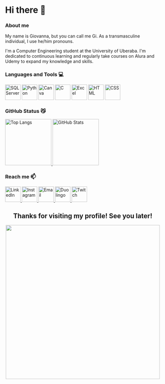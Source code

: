 # Hi there 👋
### About me
My name is Giovanna, but you can call me Gi. As a transmasculine individual, I use he/him pronouns.

I'm a Computer Engineering student at the University of Uberaba. I'm dedicated to continuous learning and regularly take courses on Alura and Udemy to expand my knowledge and skills.

### Languages and Tools 💻
<div>
  <img src="https://cdn.jsdelivr.net/gh/devicons/devicon@latest/icons/microsoftsqlserver/microsoftsqlserver-original.svg" alt="SQL Server" width="50" height="50"/>
  <img src="https://cdn.jsdelivr.net/gh/devicons/devicon@latest/icons/python/python-plain.svg" alt="Python" width="50" height="50"/>
  <img src="https://cdn.jsdelivr.net/gh/devicons/devicon@latest/icons/canva/canva-original.svg" alt="Canva" width="50" height="50"/>
  <img src="https://cdn.jsdelivr.net/gh/devicons/devicon@latest/icons/c/c-original.svg" alt="C" width="50" height="50"/>
  <img src="https://img.icons8.com/?size=100&id=117561&format=png&color=000000" alt="Excel" width="50" height="50"/>
  <img src="https://cdn.jsdelivr.net/gh/devicons/devicon@latest/icons/html5/html5-original.svg" alt="HTML" width="50" height="50" />   
  <img src="https://cdn.jsdelivr.net/gh/devicons/devicon@latest/icons/css3/css3-original.svg" alt="CSS" width="50" heigth="50"/>        
</div>

### GitHub Status 😼
<div>
  <a href="https://github.com/GCTak">
    <img loading="lazy" height="150em" src="https://github-readme-stats.vercel.app/api/top-langs/?username=GCTak&layout=compact&langs_count=7&theme=dracula" alt="Top Langs"/>
    <img loading="lazy" height="150em" src="https://github-readme-stats.vercel.app/api?username=GCTak&show_icons=true&theme=dracula&include_all_commits=true&count_private=true" alt="GitHub Stats"/>
  </a>
</div>

### Reach me   📫
<div>
  <a href="https://www.linkedin.com/in/giovanna-takingami-18642126b">
    <img src="https://cdn.jsdelivr.net/gh/devicons/devicon@latest/icons/linkedin/linkedin-original.svg" alt="LinkedIn" width="50" height="50"/>
  </a>
  <a href="https://www.instagram.com/gctak/?igshid=visnud4ue88f">
    <img src="https://img.icons8.com/?size=100&id=Xy10Jcu1L2Su&format=png&color=000000" alt="Instagram" width="50" height="50"/>
  </a>
  <a href="mailto:eng.takingami@gmail.com">
    <img src="https://img.icons8.com/?size=100&id=P7UIlhbpWzZm&format=png&color=000000" alt="Email" width="50" height="50"/>
  </a>
  <a href="https://www.duolingo.com/profile/GCTak?via=share_profile_link">
    <img src="https://img.icons8.com/?size=100&id=jJS472JMXlsE&format=png&color=000000" alt="Duolingo" width="50" heigth="50"/>
  </a>
    <a href="https://www.twitch.tv/gctak">
    <img src="https://img.icons8.com/?size=100&id=oRv985gg84Rj&format=png&color=000000" alt="Twitch" width="50" heigth="50"/>
  </a>
</div>
<h2 align="center">
  <strong>Thanks for visiting my profile! See you later!</strong>
</h2>
<div align="center">
  <img src="https://github.com/user-attachments/assets/d41a1a17-1ee4-4672-abaf-eb374699094a" width="500" height="500"/>
</div>
